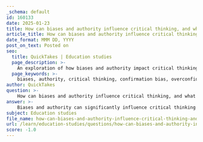 ```yaml
---
_schema: default
id: 160133
date: 2025-01-23
title: How can biases and authority influence critical thinking, and what strategies can be used to overcome these barriers?
article_title: How can biases and authority influence critical thinking, and what strategies can be used to overcome these barriers?
date_format: MMM DD, YYYY
post_on_text: Posted on
seo:
  title: QuickTakes | Education studies
  page_description: >-
    An exploration of how biases and authority impact critical thinking, along with strategies to overcome these influences and enhance objective decision-making.
  page_keywords: >-
    biases, authority, critical thinking, confirmation bias, overconfidence bias, cognitive biases, decision making, open dialogue, introspection, mindfulness, diverse perspectives, structured decision-making, critical thinking exercises, education, self-reflection
author: QuickTakes
question: >-
    How can biases and authority influence critical thinking, and what strategies can be used to overcome these barriers?
answer: >-
    Biases and authority can significantly influence critical thinking by shaping how individuals interpret information and make decisions. Here’s a detailed exploration of these influences and strategies to overcome them.\n\n### Influence of Biases and Authority on Critical Thinking\n\n1. **Biases**:\n   - **Confirmation Bias**: This cognitive bias leads individuals to favor information that confirms their pre-existing beliefs while disregarding contradictory evidence. This can create a filter bubble, limiting exposure to diverse perspectives and hindering critical analysis.\n   - **Overconfidence Bias**: Individuals may overestimate their knowledge or abilities, leading to poor decision-making and a reluctance to consider alternative viewpoints.\n\n2. **Authority**:\n   - **Variability of Authority**: Authority figures can facilitate knowledge acquisition, but their influence can also lead to uncritical acceptance of information. The context in which authority is presented can affect its effectiveness and the potential for biases to emerge.\n   - **Social Influence**: The opinions of authority figures can sway individuals' beliefs and decisions, sometimes leading to a lack of critical engagement with the material presented.\n\n### Strategies to Overcome Biases and Authority Influence\n\n1. **Awareness and Education**:\n   - Educate yourself and others about common cognitive biases, such as confirmation bias and overconfidence bias. Understanding these biases can help individuals recognize when they are influencing their judgments.\n\n2. **Encourage Open Dialogue**:\n   - Foster an environment where differing opinions are welcomed. Open communication allows individuals to challenge prevailing assumptions and consider alternative viewpoints, which can mitigate the effects of confirmation bias.\n\n3. **Introspection and Reflection**:\n   - Engage in self-reflection to identify personal biases. Tools like implicit association tests can help uncover unconscious prejudices. Reflecting on one’s experiences and beliefs can provide insight into how these factors influence perceptions.\n\n4. **Mindfulness Practices**:\n   - Implement mindfulness techniques to enhance focus and reduce stress. Being aware of one’s emotional state can help individuals recognize when biases may be affecting their judgment, especially in high-pressure situations.\n\n5. **Diverse Perspectives**:\n   - Actively seek out diverse viewpoints and sources of information. Engaging with materials that challenge your beliefs can broaden your understanding and promote critical thinking.\n\n6. **Structured Decision-Making**:\n   - Use structured approaches to decision-making that require the evaluation of evidence and consideration of multiple perspectives. This can help counteract biases by ensuring a more comprehensive analysis of the situation.\n\n7. **Critical Thinking Exercises**:\n   - Regularly practice critical thinking exercises that involve analyzing, evaluating, and synthesizing information. This practice can strengthen critical thinking skills over time.\n\nBy implementing these strategies, individuals can enhance their critical thinking abilities and reduce the influence of biases and authority on their decision-making processes. This approach not only fosters a more objective analysis of information but also promotes a culture of critical engagement and open-mindedness.
subject: Education studies
file_name: how-can-biases-and-authority-influence-critical-thinking-and-what-strategies-can-be-used-to-overcome-these-barriers.md
url: /learn/education-studies/questions/how-can-biases-and-authority-influence-critical-thinking-and-what-strategies-can-be-used-to-overcome-these-barriers
score: -1.0
---
```


&nbsp;